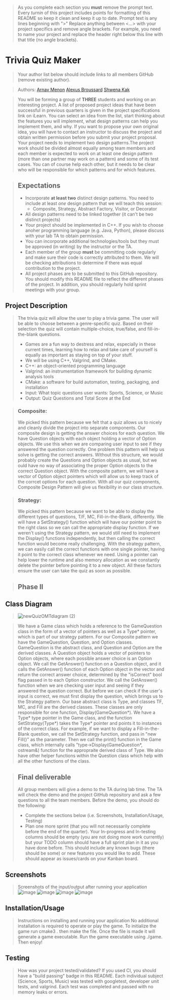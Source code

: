  > As you complete each section you **must** remove the prompt text. Every *turnin* of this project includes points for formatting of this README so keep it clean and keep it up to date. 
 > Prompt text is any lines beginning with "\>"
 > Replace anything between \<...\> with your project specifics and remove angle brackets. For example, you need to name your project and replace the header right below this line with that title (no angle brackets). 
# Trivia Quiz Maker
 > Your author list below should include links to all members GitHub (remove existing author).
 
 > Authors: [Arnav Menon](https://github.com/Arnav-Menon) [Alexus Broussard](https://github.com/alexthelionnnn) [Shwena Kak](https://github.com/shwenakak)
 
 > You will be forming a group of **THREE** students and working on an interesting project. A list of proposed project ideas that have been successful in previous quarters is given in the project specifications link on iLearn. You can select an idea from the list, start thinking about the features you will implement, what design patterns can help you implement them, and why. If you want to propose your own original idea, you will have to contact an instructor to discuss the project and obtain written permission before you submit your project proposal. Your project needs to implement two design patterns.The project work should be divided almost equally among team members and each member is expected to work on at least one design pattern (more than one partner may work on a pattern) and some of its test cases. You can of course help each other, but it needs to be clear who will be responsible for which patterns and for which features.
 
 > ## Expectations
 > * Incorporate **at least two** distinct design patterns. You need to include at least *one* design pattern that we will teach this session:
 >   * Composite, Strategy, Abstract Factory, Visitor, or Decorator
 > * All design patterns need to be linked together (it can't be two distinct projects)
 > * Your project should be implemented in C++. If you wish to choose anoher programming language (e.g. Java, Python), please discuss with your lab TA to obtain permission.
 > * You can incorporate additional technologies/tools but they must be approved (in writing) by the instructor or the TA.
 > * Each member of the group **must** be committing code regularly and make sure their code is correctly attributed to them. We will be checking attributions to determine if there was equal contribution to the project.
> * All project phases are to be submitted to this GitHub repository. You should modify this README file to reflect the different phases of the project. In addition, you should regularly hold sprint meetings with your group.

## Project Description
 > The trivia quiz will allow the user to play a trivia game. The user will be able to choose between a genre-specific quiz. Based on their selection the quiz will contain multiple-choice, true/false, and fill-in-the-blank questions.
 > * Games are a fun way to destress and relax, especially in these current times, learning how to relax and take care of yourself is equally as important as staying on top of your stuff.
 > * We will be using C++, Valgrind, and CMake.
 > * C++: an object-oriented programming language 
 > * Valgrind: an instrumentation framework for building dynamic analysis tools
 > * CMake: a software for build automation, testing, packaging, and installation
 > * Input: What topic questions user wants: Sports, Science, or Music
 > * Output: Quiz Questions and Total Score at the End
 
> ### Composite: 
> We picked this pattern because we felt that a quiz allows us to nicely and cleanly divide the project into separate components. Our composite design is getting the answer choices for each question. We have Question objects with each object holding a vector of Option objects. We use this when we are comparing user input to see if they answered the question correctly. One problem this pattern will help us solve is getting the correct answers. Without this structure, we would probably create the Questions and Option objects as usual, but we ould have no way of associating the proper Option objects to the correct Question object. With the composite pattern, we will have a vector of Option object pointers which will allow us to keep track of the corrcet options for each question. With all our quiz components, Composite Design Pattern will give us flexibility in our class structure.

> ### Strategy: 
> We picked this pattern because we want to be able to display the different types of questions, T/F, MC, Fill-in-the-Blank, differently. We will have a SetStrategy() function which will have our pointer point to the right class so we can call the appropriate display function. If we weren't using the Strategy pattern, we would still need to implement the Display() functions independently, but then calling the correct function would become really challenging. With the strategy pattern, we can easily call the correct functions with one single pointer, having it point to the correct class whenever we need. Using a pointer can help lower the runtime and also memory allocation as we constantly delete the pointer before pointing it to a new object. All these factors ensure the user can take the quiz as soon as possible.

 > ## Phase II
## Class Diagram
 > ![newQuizOMTdiagram (2)](https://user-images.githubusercontent.com/70414572/120258696-618c8e00-c247-11eb-93ac-1db37513125b.png)
 
 > We have a Game class which holds a reference to the GameQuestion class in the form of a vector of pointers as well as a Type* pointer, which is part of our strategy pattern. For our Composite pattern we have the GameQuestion, Question, and Option classes. GameQuestion is the abstract class, and Question and Option are the derived classes. A Question object holds a vector of pointers to Option objects, where each possible answer choice is an Option object. We call the GetAnswer() function on a Question object, and it calls the GetAnswer() function of each Option object in the vector and return the correct answer choice, determined by the "isCorrect" bool flag passed in to each Option constructor. We call the GetAnswer() function when we are checking user input and seeing if they answered the question correct. But before we can check if the user's input is correct, we must first display the question, which brings us to the Strategy pattern. Our base abstract class is Type, and classes TF, MC, and Fill are the derived classes. These classes are only responsible for one function, Display(GameQuestion*). We have a Type* type pointer in the Game class, and the function SetStrategy(Type*) takes the Type* pointer and points it to instances of the correct class. For example, if we want to display a Fill-in-the-Blank question, we call the SetStrategy function, and pass in "new Fill()" as the parameter. Then we call the print() function in the Game class, which internally calls "type->Display(GameQuestion*, ostream&) function for the appropraite derived class of Type. We also have other helper functions within the Question class which help with all the other functions of the class. 

 > ## Final deliverable
 > All group members will give a demo to the TA during lab time. The TA will check the demo and the project GitHub repository and ask a few questions to all the team members. 
 > Before the demo, you should do the following:
 > * Complete the sections below (i.e. Screenshots, Installation/Usage, Testing)
 > * Plan one more sprint (that you will not necessarily complete before the end of the quarter). Your In-progress and In-testing columns should be empty (you are not doing more work currently) but your TODO column should have a full sprint plan in it as you have done before. This should include any known bugs (there should be some) or new features you would like to add. These should appear as issues/cards on your Kanban board. 
 
 ## Screenshots
 > Screenshots of the input/output after running your application
 ![image](https://user-images.githubusercontent.com/81598652/120259586-183d3e00-c249-11eb-9b4c-d4a2d9b0fe40.png)
 ![image](https://user-images.githubusercontent.com/81598652/120259720-4c186380-c249-11eb-9c57-37c4935af7dd.png)
 ![image](https://user-images.githubusercontent.com/81598652/120259820-7c600200-c249-11eb-858e-ff5b245943ef.png)
 ![image](https://user-images.githubusercontent.com/81598652/120260854-8be04a80-c24b-11eb-835b-c98ac009844e.png)

 
 ## Installation/Usage
 > Instructions on installing and running your application
 > No additional installation is required to operate or play the game. 
 > To initialize the game run cmake3 . then make the file. Once the file is made it will generate a game executable. Run the game executable using ./game. Then enjoy!

## Testing
 > How was your project tested/validated? If you used CI, you should have a "build passing" badge in this README.
 > Each individual subject (Science, Sports, Music) was tested with googletest, developer unit tests, and valgrind. Each test was completed and passed with no memory leaks or errors.
 
